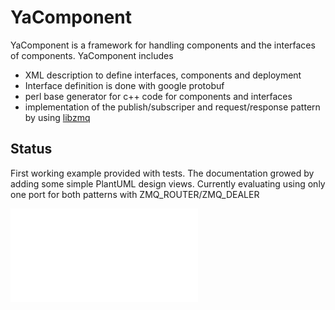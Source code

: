 YaComponent
===========

YaComponent is a framework for handling components and the interfaces of components.
YaComponent includes
 * XML description to define interfaces, components and deployment
 * Interface definition is done with google protobuf
 * perl base generator for c++ code for components and interfaces
 * implementation of the publish/subscriper and request/response pattern by using [libzmq](http://zeromq.org//)

Status
------

First working example provided with tests.
The documentation growed by adding some simple PlantUML design views.
Currently evaluating using only one port for both patterns with ZMQ_ROUTER/ZMQ_DEALER


![Main Concepts](/doc/Concept.md)


